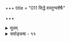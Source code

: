 +++
title = "011 सिद्धे वस्तुन्यशेषैः"

+++
<details><summary>मूलम्</summary>

सिद्धे वस्तुन्यशेषैः स्वमतमुभयधा वर्ण्यते तत्रतत्र स्यादर्थस्यैकरूप्ये कथमिदमिति चेत्तन्न भिन्नाशयोक्तेः ।  
मन्तव्या वैभवोक्तिः क्वचिदनभिमते संशयोक्तिः क्वचिद्वा भाग(द्वन्द्वा)द्वैतान्नृसिंहप्रभृतिषु घटते चित्रसंस्थानयोगः ॥ ११ ॥
</details>

<details><summary>सर्वाङ्कषा - ११</summary>

T 



ननु कोऽयं सुभगाभिक्षुकन्यायः ? यदि वस्त्वेकरूपमेव, तर्हि परस्परं वादिनां कलहः कथम् ? 'वस्तुनि विकल्पायोगात्' । कथं वा एकस्मिन्नपि मते सयूथ्यमतभेदः । एतन्निर्वाहार्थं मयोपाये प्रदर्शितेऽस्मभ्यमेव कुप्यसि किलेत्यत्राह - सिद्ध इत्यादि । अशेषैः सर्वैरपि समयिभिः सिद्धे **वस्तुनि** = तत्तत्सिद्धान्तसिद्धे प्रमेये तत्र तत्र वचित्प्रमेये **उभयथा** = पक्षभेदेन वस्तुन एव द्वेधा स्वरूपं स्वमतं वर्ण्यते इति प्रसिद्धम् । यथा उपक्रम एव 'जडामादिमां केचिदाहुः' (जड. 6) इत्यादिः । एवमन्तेऽपि यत्रोदासि, द्विधा वा समगणि' (अद्रव्य-135) इति । **अर्थस्य** = वस्तुनः **ऐकरूप्ये** = एकरूपत्वे **इदम्** = द्वैविध्यम् कथम् स्यात् ? 'वस्तुनि विकल्पायोगात्' । एतन्निराकरोति – इति चेत्, तन्न इति । नेदं प्रश्नस्य समाधानमिति चेत्, तत्राह - भिन्नाशयोक्तेः इति प्रथमोत्तरम् । इदमपि नोत्तरम्, कथं वाऽऽशयभेदः ? इत्यत्र - मन्तव्ये - त्यादि द्वितीयमुत्तरम् । अनभिमते **क्वचित्** = स्वासंमतेऽपि क्वचिद्विषये वैभवोक्तिः **मन्तव्या** = वैभववादरूपः 

372. 

701 

[ सप्तभङ्गीभङ्गः ] 

स्यादस्ति; स्याच्च नास्ति ; द्वितयमनुभयं स्यात् त्रिभिश्चान्तिमं त्रिः 

सैषोक्ता सप्तभङ्गी जिनसमयजडैर्द्रव्यपर्यायवर्गे । 

इष्टां सार्वत्रिकीं तां स्वपरमतकथातत्फलादौ विवक्षन् 

कक्षीकुर्वीत धूतः कथकपरिषदा कां दिशं कान्दिशीकः ॥12॥ 



सः, अङ्गीकृत्यवादः, प्रौढिरित्यत्र भागेत्यादि तृतीयमुत्तरम् क्वचिद्वा संशयोक्तिरिति । तथा च न सिद्धान्तस्सः । चतुर्थमुत्तरम् - नृसिंहप्रभृतिषु भागद्वैतात् इति । ऊर्ध्वभागाधोभागादिरूपांशभेदात् चित्र- **संस्थानयोगः** = विरुद्धाकारद्वयसंबन्ध एकस्मिन्नेव शरीरे घटते । अनेकान्तवादस्तु नास्त्येव ॥ 

क्रियासु हि विकल्पस्तु द्विविधः कथ्यते बुधैः । व्यवस्थितः कुत्रचित्स्यात्तथान्यत्राव्यवस्थितः ॥ वासनाभेदतो वस्तुष्वपि पश्यन्त्यनेकताम् । वनितायां कामुकादि व्यक्तिभेदाद्धि दृश्यते ॥ अवस्थाभेदतो वस्तु बहुधा दृश्यते क्वचित् । रुचकः कटकश्चेत्यादि दृष्टं हि हाटके ॥ बालो युवा वृद्ध इति एक एव नरो भवेत् । कृमिर्माक्षिकमित्यादिभेदो ह्येकस्य दृश्यते ॥ भेदाभेदौ तु युगपत् न स्तः कुत्रापि वस्तुनि । इति नानायुक्तिभिश्चानुपदं दर्शितं स्फुटम् ॥ वासानाभ्रान्तिमोहादिदेशकालदशादिभिः । कल्पनाः स्युर्बहुविधाः तत्त्वं वापि न भिद्यते ॥ तत्तत्कक्ष्यादिभेदानामज्ञानाद्वर्धते कलिः । सांकर्याद्वा भवेच्चर्चाऽभिमानाद्वा भवेत्कलिः ॥ अत एव किल प्रोक्तं वादानां मूलकारणम् । यथाकथञ्चिदज्ञानमिति सर्वज्ञमूर्तिना ॥ ‘एवं नानाप्रसंख्यानं तत्त्वानामृषयो विदुः । सर्वं न्याय्यं युक्तिमत्त्वात् विदुषां किमशोभनम् ॥' चर्चाः सर्वाः परित्यज्य यो याति शरणं प्रभुम् । सर्वमेतत्तरत्येव कश्चित् धन्यो न संशयः ॥ ११ ॥
</details>
